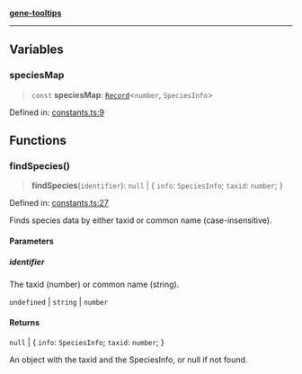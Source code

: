 [**gene-tooltips**](README.md)

***

## Variables

### speciesMap

> `const` **speciesMap**: [`Record`](https://www.typescriptlang.org/docs/handbook/utility-types.html#recordkeys-type)\<`number`, `SpeciesInfo`\>

Defined in: [constants.ts:9](https://github.com/mattjmeier/gene-tooltips/blob/e3bf189367972d2ad5cf7d85627194c1c8b8a570/src/constants.ts#L9)

## Functions

### findSpecies()

> **findSpecies**(`identifier`): `null` \| \{ `info`: `SpeciesInfo`; `taxid`: `number`; \}

Defined in: [constants.ts:27](https://github.com/mattjmeier/gene-tooltips/blob/e3bf189367972d2ad5cf7d85627194c1c8b8a570/src/constants.ts#L27)

Finds species data by either taxid or common name (case-insensitive).

#### Parameters

##### identifier

The taxid (number) or common name (string).

`undefined` | `string` | `number`

#### Returns

`null` \| \{ `info`: `SpeciesInfo`; `taxid`: `number`; \}

An object with the taxid and the SpeciesInfo, or null if not found.
